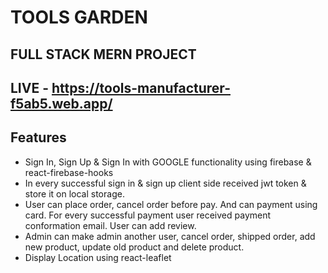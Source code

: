 # TOOLS GARDEN

## FULL STACK MERN PROJECT

## LIVE - https://tools-manufacturer-f5ab5.web.app/

## Features

- Sign In, Sign Up & Sign In with GOOGLE functionality using firebase & react-firebase-hooks
- In every successful sign in & sign up client side received jwt token & store it on local storage.
- User can place order, cancel order before pay. And can payment using card. For every successful payment user received payment conformation email. User can add review.
- Admin can make admin another user, cancel order, shipped order, add new product, update old product and delete product.
- Display Location using react-leaflet
